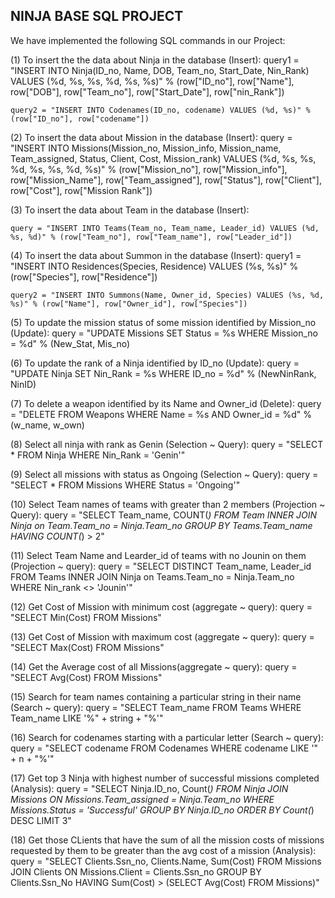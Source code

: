 NINJA BASE SQL PROJECT
------------------------

We have implemented the following SQL commands in our Project:

(1) To insert the the data about Ninja in the database (Insert):
	query1 = "INSERT INTO Ninja(ID_no, Name, DOB, Team_no, Start_Date, Nin_Rank) VALUES (%d, %s, %s, %d, %s, %s)" % (row["ID_no"], row["Name"], row["DOB"], row["Team_no"], row["Start_Date"], row["nin_Rank"])
        
    query2 = "INSERT INTO Codenames(ID_no, codename) VALUES (%d, %s)" % (row["ID_no"], row["codename"])
    
    
(2) To insert the data about Mission in the database (Insert):
	query = "INSERT INTO Missions(Mission_no, Mission_info, Mission_name, Team_assigned, Status, Client, Cost, Mission_rank) VALUES (%d, %s, %s, %d, %s, %s, %d, %s)" % (row["Mission_no"], row["Mission_info"], row["Mission_Name"], row["Team_assigned"], row["Status"], row["Client"], row["Cost"], row["Mission Rank"])
	
	
(3) To insert the data about Team in the database (Insert):

	query = "INSERT INTO Teams(Team_no, Team_name, Leader_id) VALUES (%d, %s, %d)" % (row["Team_no"], row["Team_name"], row["Leader_id"])
	
(4) To insert the data about Summon in the database (Insert):
	query1 = "INSERT INTO Residences(Species, Residence) VALUES (%s, %s)" % (row["Species"], row["Residence"])

	query2 = "INSERT INTO Summons(Name, Owner_id, Species) VALUES (%s, %d, %s)" % (row["Name"], row["Owner_id"], row["Species"])
	
	
(5) To update the mission status of some mission identified by Mission_no (Update):
	query = "UPDATE Missions SET Status = %s WHERE Mission_no = %d" % (New_Stat, Mis_no)
	
	
(6) To update the rank of a Ninja identified by ID_no (Update):
	query = "UPDATE Ninja SET Nin_Rank = %s WHERE ID_no = %d" % (NewNinRank, NinID)
	
	
(7) 	To delete a weapon identified by its Name and Owner_id (Delete):
	query = "DELETE FROM Weapons WHERE Name = %s AND Owner_id = %d" % (w_name, w_own)
	

(8) Select all ninja with rank as Genin (Selection ~ Query):
	query = "SELECT * FROM Ninja WHERE Nin_Rank = 'Genin'"
	
	
(9) Select all missions with status as Ongoing (Selection ~ Query):
	query = "SELECT * FROM Missions WHERE Status = 'Ongoing'"


(10) Select Team names of teams with greater than 2 members (Projection ~ Query):
	query = "SELECT Team_name, COUNT(*) FROM Team INNER JOIN Ninja on Team.Team_no = Ninja.Team_no GROUP BY Teams.Team_name HAVING COUNT(*) > 2"
	
(11) Select Team Name and Learder_id of teams with no Jounin on them (Projection ~ query):
	query = "SELECT DISTINCT Team_name, Leader_id FROM Teams INNER JOIN Ninja on Teams.Team_no = Ninja.Team_no WHERE Nin_rank <> 'Jounin'"
	
	
(12) Get Cost of Mission with minimum cost (aggregate ~ query):
	query = "SELECT Min(Cost) FROM Missions"
	
	
(13) Get Cost of Mission with maximum cost (aggregate ~ query):
	query = "SELECT Max(Cost) FROM Missions"

	
(14) Get the Average cost of all Missions(aggregate ~ query):
	query = "SELECT Avg(Cost) FROM Missions"
	
	
(15) Search for team names containing a particular string in their name (Search ~ query):
	query = "SELECT Team_name FROM Teams WHERE Team_name LIKE '%" + string + "%'"
	
	
(16) Search for codenames starting with a particular letter (Search ~ query):
	query = "SELECT codename FROM Codenames WHERE codename LIKE '" + n + "%'"
	
	
(17) Get top 3 Ninja with highest number of successful missions completed (Analysis):
	query = "SELECT Ninja.ID_no, Count(*) FROM Ninja JOIN Missions ON Missions.Team_assigned = Ninja.Team_no WHERE Missions.Status = 'Successful' GROUP BY Ninja.ID_no ORDER BY Count(*) DESC LIMIT 3"
	
	
(18) Get those CLients that have the sum of all the mission costs of missions requested by them to be greater than the avg cost of a mission (Analysis):
	query = "SELECT Clients.Ssn_no, Clients.Name, Sum(Cost) FROM Missions JOIN Clients ON Missions.Client = Clients.Ssn_no GROUP BY Clients.Ssn_No HAVING Sum(Cost) > (SELECT Avg(Cost) FROM Missions)"
